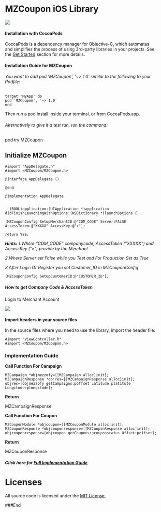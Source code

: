 # MZCoupon iOS Library

![](http://www.mezzofy.com/images/logoz.png)
#### Installation with CocoaPods
CocoaPods is a dependency manager for Objective-C, which automates and simplifies the process of using 3rd-party libraries in your projects. See the [Get Started](https://cocoapods.org) section for more details.

#### Installation Guide for MZCoupon
###### You want to add pod 'MZCoupon', '~> 1.0' similar to the following to your Podfile:

``` objc
target 'MyApp' do
pod 'MZCoupon', '~> 1.0'
end
```
Then run a pod install inside your terminal, or from CocoaPods.app.

###### Alternatively to give it a test run, run the command:

pod try MZCoupon
## Initialize MZCoupon
``` objc
#import "AppDelegate.h"
#import <MZCoupon/MZCoupon.h>

@interface AppDelegate ()

@end

@implementation AppDelegate


- (BOOL)application:(UIApplication *)application didFinishLaunchingWithOptions:(NSDictionary *)launchOptions {

[MZCouponConfig SetupMerchantID:@"COM_CODE" Server:FALSE AccessToken:@"XXXXX" AccessKey:@"x"];

return YES;

```
***Hints:*** 
*1.Where "COM_CODE" companycode, AccessToken ("XXXXX") and AccessKey ("x") provide by the Merchant*

*2.Where Server set False while you Test and For Production Set as True*

*3.After Login Or Register  you set Customer_ID in MZCouponConfig*
```objc
[MZCouponConfig SetupCustomerID:@"CUSTOMER_ID"];
```

##### How to get Company Code & AccessToken
Login to Merchant Account 

![](https://s3-ap-southeast-1.amazonaws.com/mzcouponuat/email/merchant_profile.jpg)


#### Import headers in your source files
In the source files where you need to use the library, import the header file:

``` objc
#import "ViewController.h"
#import <MZCoupon/MZCoupon.h>
```
### Implementation Guide

**Call Function For Campaign** 

``` objc
MZCampaign *objmezzofy=[[MZCampaign alloc]init];
MZCampaignResponse *objres=[[MZCampaignResponse alloc]init];
objres=[objmezzofy getCampaigns:poffset Latitude:platitute Longitude:plongitude];
```
**Return**

MZCampaignResponse

**Call Function For Coupon** 

``` objc
MZCouponModule *objcoupon=[[MZCouponModule alloc]init];
MZCouponResponse *objcouponresponse=[[MZCouponResponse alloc]init];
objcouponresponse=[objcoupon getCoupons:pcouponstatus Offset:poffset];
```
**Return**

MZCouponResponse

##### Click here for [Full Implementation Guide](https://github.com/mezzofy/mzcoupon-ios-customer-lib)
# Licenses
All source code is licensed under the [MIT License.](https://raw.githubusercontent.com/mezzofy/mzcoupon-ios-customer-lib/master/LICENSE)

###End

